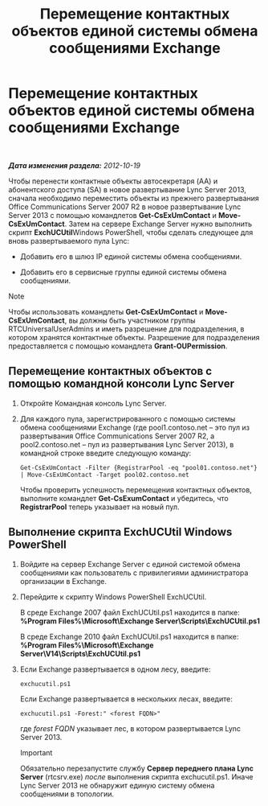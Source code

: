 ﻿---
title: Перемещение контактных объектов единой системы обмена сообщениями Exchange
TOCTitle: Перемещение контактных объектов единой системы обмена сообщениями Exchange
ms:assetid: 35c7e987-41b5-4798-b617-3303f20e52e3
ms:mtpsurl: https://technet.microsoft.com/ru-ru/library/JJ688022(v=OCS.15)
ms:contentKeyID: 49887946
ms.date: 05/19/2016
mtps_version: v=OCS.15
ms.translationtype: HT
---

# Перемещение контактных объектов единой системы обмена сообщениями Exchange

 

_**Дата изменения раздела:** 2012-10-19_

Чтобы перенести контактные объекты автосекретаря (AA) и абонентского доступа (SA) в новое развертывание Lync Server 2013, сначала необходимо переместить объекты из прежнего развертывания Office Communications Server 2007 R2 в новое развертывание Lync Server 2013 с помощью командлетов **Get-CsExUmContact** и **Move-CsExUmContact**. Затем на сервере Exchange Server нужно выполнить скрипт **ExchUCUtil**Windows PowerShell, чтобы сделать следующее для вновь развертываемого пула Lync:

  - Добавить его в шлюз IP единой системы обмена сообщениями.

  - Добавить его в сервисные группы единой системы обмена сообщениями.

> [!note]  
> Чтобы использовать командлеты <strong>Get-CsExUmContact</strong> и <strong>Move-CsExUmContact</strong>, вы должны быть участником группы RTCUniversalUserAdmins и иметь разрешение для подразделения, в котором хранятся контактные объекты. Разрешение для подразделения предоставляется с помощью командлета <strong>Grant-OUPermission</strong>.

## Перемещение контактных объектов с помощью командной консоли Lync Server

1.  Откройте Командная консоль Lync Server.

2.  Для каждого пула, зарегистрированного с помощью системы обмена сообщениями Exchange (где pool1.contoso.net – это пул из развертывания Office Communications Server 2007 R2, а pool2.contoso.net – пул из развертывания Lync Server 2013), в командной строке введите следующую команду:
    
        Get-CsExUmContact -Filter {RegistrarPool -eq "pool01.contoso.net"} | Move-CsExUmContact -Target pool02.contoso.net
    
    Чтобы проверить успешность перемещения контактных объектов, выполните командлет **Get-CsExumContact** и убедитесь, что **RegistrarPool** теперь указывает на новый пул.

## Выполнение скрипта ExchUCUtil Windows PowerShell

1.  Войдите на сервер Exchange Server с единой системой обмена сообщениями как пользователь с привилегиями администратора организации в Exchange.

2.  Перейдите к скрипту Windows PowerShell ExchUCUtil.
    
    В среде Exchange 2007 файл ExchUCUtil.ps1 находится в папке: **%Program Files%\\Microsoft\\Exchange Server\\Scripts\\ExchUCUtil.ps1**
    
    В среде Exchange 2010 файл ExchUCUtil.ps1 находится в папке: **%Program Files%\\Microsoft\\Exchange Server\\V14\\Scripts\\ExchUCUtil.ps1**

3.  Если Exchange развертывается в одном лесу, введите:
    
        exchucutil.ps1
    
    Если Exchange развертывается в нескольких лесах, введите:
    
        exchucutil.ps1 -Forest:" <forest FQDN>"
    
    где *forest FQDN* указывает лес, в котором развертывается Lync Server 2013.
    
    > [!important]  
    > Обязательно перезапустите службу <strong>Сервер переднего плана Lync Server</strong> (rtcsrv.exe) <em>после</em> выполнения скрипта exchucutil.ps1. Иначе Lync Server 2013 не обнаружит единую систему обмена сообщениями в топологии.
